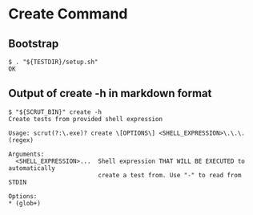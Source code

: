 # Create Command

## Bootstrap

```scrut
$ . "${TESTDIR}/setup.sh"
OK
```

## Output of create -h in markdown format

```scrut
$ "${SCRUT_BIN}" create -h
Create tests from provided shell expression

Usage: scrut(?:\.exe)? create \[OPTIONS\] <SHELL_EXPRESSION>\.\.\. (regex)

Arguments:
  <SHELL_EXPRESSION>...  Shell expression THAT WILL BE EXECUTED to automatically
                         create a test from. Use "-" to read from STDIN

Options:
* (glob+)
```
